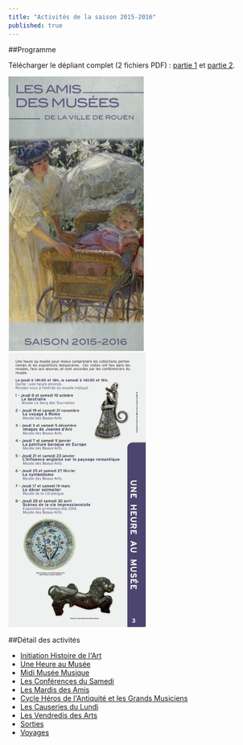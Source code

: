 ```yaml
---
title: "Activités de la saison 2015-2016"
published: true
---
```



##Programme

Télécharger le dépliant complet (2 fichiers PDF) : [partie 1](/fichiers/programme-2015-2016-1.pdf) et [partie 2](/fichiers/programme-2015-2016-2.pdf).  

![Programme, partie 1](/fichiers/programme-2015-2016-1.jpg)
![Programme, partie 2](/fichiers/programme-2015-2016-2.jpg)

##Détail des activités

- [Initiation Histoire de l'Art](/pages/activites/initiation-histoire-de-l-art.html)
- [Une Heure au Musée](/pages/activites/une-heure-au-musee.html)
- [Midi Musée Musique](/pages/activites/midi-musee-musique.html)
- [Les Conférences du Samedi](/pages/activites/les-conferences-du-samedi.html)
- [Les Mardis des Amis](/pages/activites/les-mardis-des-amis.html)
- [Cycle Héros de l'Antiquité et les Grands Musiciens](/pages/activites/cycle-heros-de-l-antiquite-et-les-grands-musiciens.html)
- [Les Causeries du Lundi](/pages/activites/les-causeries-du-lundi.html)
- [Les Vendredis des Arts](/pages/activites/les-vendredis-des-arts.html) 
- [Sorties](/pages/activites/sorties.html)
- [Voyages](/pages/activites/voyages.html)
